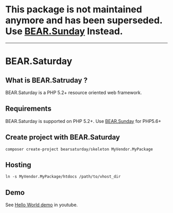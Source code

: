 # This package is not maintained anymore and has been superseded. Use [BEAR.Sunday](https://bearsunday.github.io/) Instead.

----

BEAR.Saturday
======

What is BEAR.Satruday ?
-----------------

BEAR.Saturday is a PHP 5.2+ resource oriented web framework. 

Requirements
------------

BEAR.Saturday is supported on PHP 5.2+.
Use [BEAR.Sunday](http://bearsunday.github.io/) for PHP5.6+


Create project with BEAR.Saturday
-------------
```
composer create-project bearsaturday/skeleton MyVendor.MyPackage
````

Hosting
-------------
```
ln -s MyVendor.MyPackage/htdocs /path/to/vhost_dir
```

Demo
----
See [Hello World demo][2] in youtube. 


[2]: http://www.youtube.com/watch?v=NKdiNdNbH0Y

